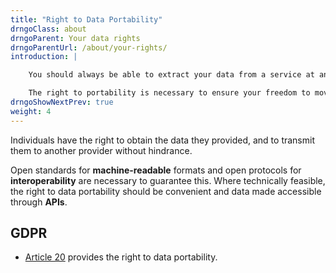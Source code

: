 ```yaml
---
title: "Right to Data Portability"
drngoClass: about 
drngoParent: Your data rights
drngoParentUrl: /about/your-rights/
introduction: |

    You should always be able to extract your data from a service at any time without experiencing any vendor lock-in.

    The right to portability is necessary to ensure your freedom to move. It enables you to re-use your data in new ways, and adapt them to your needs. 
drngoShowNextPrev: true
weight: 4
---
```


Individuals have the right to obtain the data they provided, and to transmit them to another provider without hindrance.

Open standards for **machine-readable** formats and open protocols for **interoperability** are necessary to guarantee this. Where technically feasible, the right to data portability should be convenient and data made accessible through **APIs**.

## GDPR

 - [Article 20](https://eur-lex.europa.eu/legal-content/EN/TXT/?uri=CELEX:32016R0679#d1e2753-1-1) provides the right to data portability.
